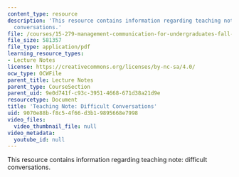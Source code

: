 ```yaml
---
content_type: resource
description: 'This resource contains information regarding teaching note: difficult
  conversations.'
file: /courses/15-279-management-communication-for-undergraduates-fall-2012/9070e88bf8c54f66d3b19895668e7998_MIT15_279F12_difficultConv.pdf
file_size: 581357
file_type: application/pdf
learning_resource_types:
- Lecture Notes
license: https://creativecommons.org/licenses/by-nc-sa/4.0/
ocw_type: OCWFile
parent_title: Lecture Notes
parent_type: CourseSection
parent_uid: 9e0d741f-c93c-3951-4668-671d38a21d9e
resourcetype: Document
title: 'Teaching Note: Difficult Conversations'
uid: 9070e88b-f8c5-4f66-d3b1-9895668e7998
video_files:
  video_thumbnail_file: null
video_metadata:
  youtube_id: null
---
```

This resource contains information regarding teaching note: difficult conversations.